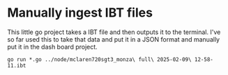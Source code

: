 # Manually ingest IBT files

This little go project takes a IBT file and then outputs it to the terminal. I've so far used this to take that data and put it in a JSON format and manually put it in the dash board project.

`go run *.go ../node/mclaren720sgt3_monza\ full\ 2025-02-09\ 12-58-11.ibt`
